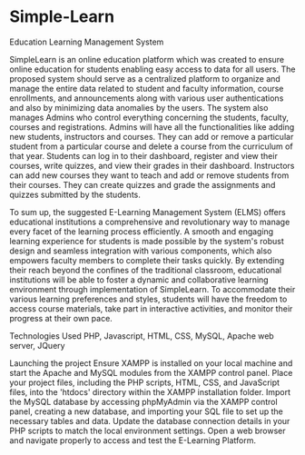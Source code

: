 # Simple-Learn
Education Learning Management System

SimpleLearn is an online education platform which was created to ensure online education for students enabling easy access to data for all users. The proposed system should serve as a centralized platform to organize and manage the entire data related to student and faculty information, course enrollments, and announcements along with various user authentications and also by minimizing data anomalies by the users. The system also manages Admins who control everything concerning the students, faculty, courses and registrations. Admins will have all the functionalities like adding new students, instructors and courses. They can add or remove a particular student from a particular course and delete a course from the curriculum of that year. Students can log in to their dashboard, register and view their courses, write quizzes, and view their grades in their dashboard. Instructors can add new courses they want to teach and add or remove students from their courses. They can create quizzes and grade the assignments and quizzes submitted by the students.

To sum up, the suggested E-Learning Management System (ELMS) offers educational institutions a comprehensive and revolutionary way to manage every facet of the learning process efficiently. A smooth and engaging learning experience for students is made possible by the system's robust design and seamless integration with various components, which also empowers faculty members to complete their tasks quickly. By extending their reach beyond the confines of the traditional classroom, educational institutions will be able to foster a dynamic and collaborative learning environment through implementation of SimpleLearn. To accommodate their various learning preferences and styles, students will have the freedom to access course materials, take part in interactive activities, and monitor their progress at their own pace.

Technologies Used
PHP, Javascript, HTML, CSS, MySQL, Apache web server, JQuery

Launching the project
Ensure XAMPP is installed on your local machine and start the Apache and MySQL modules from the XAMPP control panel.
Place your project files, including the PHP scripts, HTML, CSS, and JavaScript files, into the 'htdocs' directory within the XAMPP installation folder.
Import the MySQL database by accessing phpMyAdmin via the XAMPP control panel, creating a new database, and importing your SQL file to set up the necessary tables and data.
Update the database connection details in your PHP scripts to match the local environment settings.
Open a web browser and navigate properly to access and test the E-Learning Platform.
